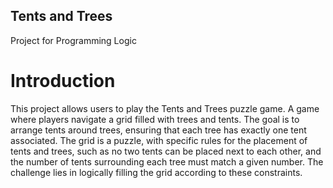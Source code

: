 ## Tents and Trees
Project for Programming Logic

# Introduction
This project allows users to play the Tents and Trees puzzle game. A game where players navigate a grid filled with trees and tents. The goal is to arrange tents around trees, ensuring that each tree has exactly one tent associated. The grid is a puzzle, with specific rules for the placement of tents and trees, such as no two tents can be placed next to each other, and the number of tents surrounding each tree must match a given number. The challenge lies in logically filling the grid according to these constraints.
